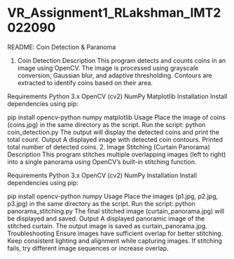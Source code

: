 # VR_Assignment1_RLakshman_IMT2022090 

README: Coin Detection & Paranoma
1. Coin Detection
Description
This program detects and counts coins in an image using OpenCV. The image is processed using grayscale conversion, Gaussian blur, and adaptive thresholding. Contours are extracted to identify coins based on their area.

Requirements
Python 3.x
OpenCV (cv2)
NumPy
Matplotlib
Installation
Install dependencies using pip:

pip install opencv-python numpy matplotlib
Usage
Place the image of coins (coins.jpg) in the same directory as the script.
Run the script:
python coin_detection.py
The output will display the detected coins and print the total count.
Output
A displayed image with detected coin contours.
Printed total number of detected coins.
2. Image Stitching (Curtain Panorama)
Description
This program stitches multiple overlapping images (left to right) into a single panorama using OpenCV’s built-in stitching function.

Requirements
Python 3.x
OpenCV (cv2)
NumPy
Installation
Install dependencies using pip:

pip install opencv-python numpy
Usage
Place the images (p1.jpg, p2.jpg, p3.jpg) in the same directory as the script.
Run the script:
python panorama_stitching.py
The final stitched image (curtain_panorama.jpg) will be displayed and saved.
Output
A displayed panoramic image of the stitched curtain.
The output image is saved as curtain_panorama.jpg.
Troubleshooting
Ensure images have sufficient overlap for better stitching.
Keep consistent lighting and alignment while capturing images.
If stitching fails, try different image sequences or increase overlap.
